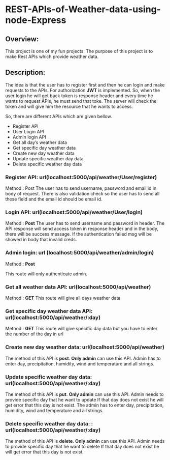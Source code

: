 # REST-APIs-of-Weather-data-using-node-Express

## Overview: 
This project is one of my fun projects. The purpose of this project is to make Rest APIs which provide weather data.

## Description:
The idea is that the user has to register first and then he can login and make requests to the APIs. For authorization **JWT** is implemented. So, when the user login he will get back token is response header and every time he wants to request APIs, he must send that toke. The server will check the token and will give him the resource that he wants to access.

So, there are different APIs which are given bellow. 

-	Register API
-	User Login API
-	Admin login API
-	Get all day’s weather data
-	Get specific day weather data
-	Create new day weather data
-	Update specific weather day data
-	Delete specific weather day data
### Register API: url(localhost:5000/api/weather/User/register)
Method : Post
The user has to send username, password and email id in body of request. There is also validation check so the user has to send all these field and the email id should be email id.

### Login API: url(localhost:5000/api/weather/User/login)
Method : **Post**
The user has to send username and password in header. The API response will send access token in response header and in the body, there will be success message. If the authentication failed msg will be showed in body that invalid creds.
### Admin login: url (localhost:5000/api/weather/admin/login)
Method : **Post**

This route will only authenticate admin.
### Get all weather data API: url(localhost:5000/api/weather)
Method : **GET**
This route will give all days weather data
### Get specific day weather data API: url(localhost:5000/api/weather/:day)
Method : **GET**
This route will give specific day data but you have to enter the number of the day in url 
### Create new day weather data: url(localhost:5000/api/weather) 
The method of this API is **post**. **Only admin** can use this API. Admin has to enter day, precipitation, humidity, wind and temperature and all strings.
### Update specific weather day data: url(localhost:5000/api/weather/:day)
The method of this API is **put**. **Only admin** can use this API. Admin needs to provide specific day that he want to update If that day does not exist he will get error that this day is not exist. The admin has to enter day, precipitation, humidity, wind and temperature and all strings.

### Delete specific weather day data: : url(localhost:5000/api/weather/:day)
The method of this API is **delete**. **Only admin** can use this API. Admin needs to provide specific day that he want to delete  If that day does not exist he will get error that this day is not exist.

